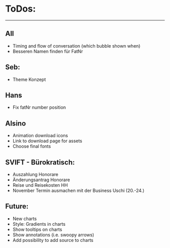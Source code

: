 # ToDos:
---

## All
- Timing and flow of conversation (which bubble shown when)
- Besseren Namen finden für FatNr

## Seb:
- Theme Konzept

## Hans
- Fix fatNr number position

## Alsino
- Animation download icons
- Link to download page for assets
- Choose final fonts

## SVIFT - Bürokratisch:
- Auszahlung Honorare
- Änderungsantrag Honorare
- Reise und Reisekosten HH
- November Termin ausmachen mit der Business Uschi (20.-24.)

## Future:
- New charts
- Style: Gradients in charts
- Show tooltips on charts
- Show annotations (i.e. swoopy arrows)
- Add possibility to add source to charts

